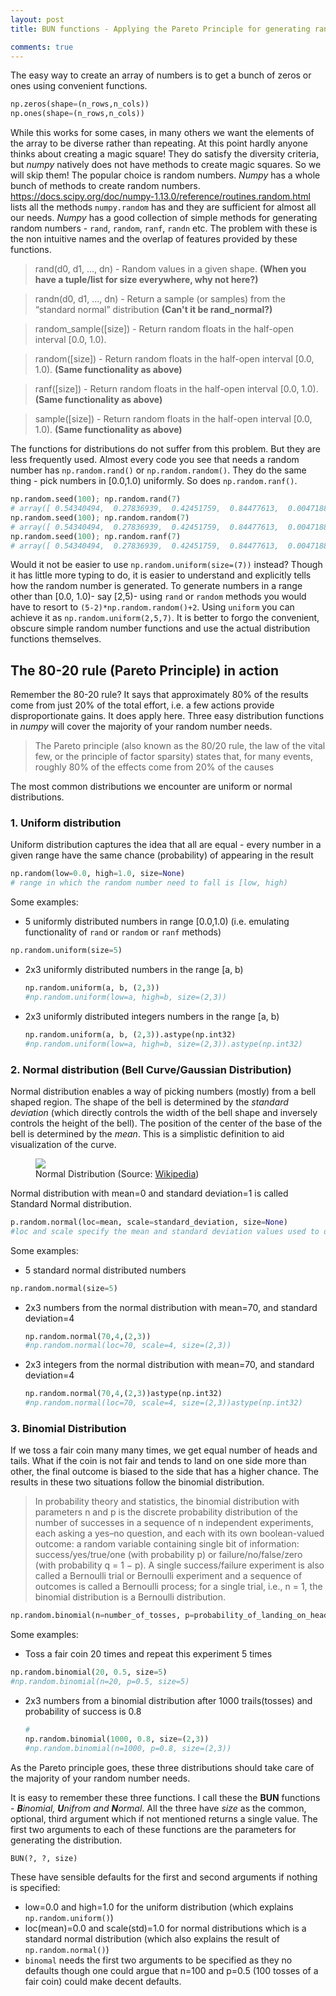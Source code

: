 ```yaml
---
layout: post
title: BUN functions - Applying the Pareto Principle for generating random numbers in numpy

comments: true
---
```


The easy way to create an array of numbers is to get a bunch of zeros or ones using convenient functions.
```python
np.zeros(shape=(n_rows,n_cols))
np.ones(shape=(n_rows,n_cols))
```
While this works for some cases, in many others we want the elements of the array to be diverse rather than repeating. At this point hardly anyone thinks about creating a magic square! They do satisfy the diversity criteria, but _numpy_ natively does not have methods to create magic squares. So we will skip them! The popular choice is random numbers. _Numpy_ has a whole bunch of methods to create random numbers. https://docs.scipy.org/doc/numpy-1.13.0/reference/routines.random.html lists all the methods ```numpy.random``` has and they are sufficient for almost all our needs. _Numpy_ has a good collection of simple methods for generating random numbers -  ```rand```, ```random```, ```ranf```, ```randn``` etc. The problem with these is the non intuitive names and the overlap of features provided by these functions.
>rand(d0, d1, ..., dn)	- Random values in a given shape. **(When you have a tuple/list for size everywhere, why not here?)**

>randn(d0, d1, ..., dn) - Return a sample (or samples) from the “standard normal” distribution **(Can't it be rand_normal?)**

>random_sample([size]) -	Return random floats in the half-open interval [0.0, 1.0).

>random([size])	- Return random floats in the half-open interval [0.0, 1.0). **(Same functionality as above)**

>ranf([size])	- Return random floats in the half-open interval [0.0, 1.0). **(Same functionality as above)**

>sample([size])	- Return random floats in the half-open interval [0.0, 1.0). **(Same functionality as above)**

The functions for distributions do not suffer from this problem. But they are less frequently used. Almost every code you see that needs a random number has ```np.random.rand()``` or ```np.random.random()```. They do the same thing - pick numbers in  [0.0,1.0) uniformly. So does ```np.random.ranf()```.
```python
np.random.seed(100); np.random.rand(7)
# array([ 0.54340494,  0.27836939,  0.42451759,  0.84477613,  0.00471886, 0.12156912,  0.67074908])
np.random.seed(100); np.random.random(7)
# array([ 0.54340494,  0.27836939,  0.42451759,  0.84477613,  0.00471886, 0.12156912,  0.67074908])
np.random.seed(100); np.random.ranf(7)
# array([ 0.54340494,  0.27836939,  0.42451759,  0.84477613,  0.00471886, 0.12156912,  0.67074908])
```
Would it not be easier to use ```np.random.uniform(size=(7))``` instead? Though it has little more typing to do, it is easier to understand and explicitly tells how the random number is generated. To generate numbers in a range other than [0.0, 1.0)- say [2,5)- using ```rand``` or ```random``` methods you would have to resort to ```(5-2)*np.random.random()+2```. Using ```uniform``` you can achieve it as ```np.random.uniform(2,5,7)```. It is better to forgo the convenient, obscure simple random number functions and use the actual distribution functions themselves.

## The 80-20 rule (Pareto Principle) in action
Remember the 80-20 rule? It says that approximately 80% of the results come from just 20% of the total effort, i.e. a few actions provide disproportionate gains. It does apply here. Three easy distribution functions in _numpy_ will cover the majority of your random number needs.
> The Pareto principle (also known as the 80/20 rule, the law of the vital few, or the principle of factor sparsity) states that, for many events, roughly 80% of the effects come from 20% of the causes

The most common distributions we encounter are uniform or normal distributions.

### 1. Uniform distribution
Uniform distribution captures the idea that all are equal - every number in a given range have the same chance (probability) of appearing in the result
```python
np.random(low=0.0, high=1.0, size=None)
# range in which the random number need to fall is [low, high)
```

Some examples:
 * 5 uniformly distributed numbers in range [0.0,1.0) (i.e. emulating functionality of ```rand``` or ```random``` or ```ranf``` methods)
  ```python
  np.random.uniform(size=5)
  ```

* 2x3 uniformly distributed numbers in the range [a, b)
  ```python
  np.random.uniform(a, b, (2,3))
  #np.random.uniform(low=a, high=b, size=(2,3))
  ```


* 2x3 uniformly distributed integers numbers in the range [a, b)
  ```python
  np.random.uniform(a, b, (2,3)).astype(np.int32)
  #np.random.uniform(low=a, high=b, size=(2,3)).astype(np.int32)
  ```


### 2. Normal distribution (Bell Curve/Gaussian Distribution)
Normal distribution enables a way of picking numbers (mostly) from a bell shaped region. The shape of the bell is determined by the _standard deviation_ (which directly controls the width of the bell shape and inversely controls the height of the bell). The position of the center of the base of the bell is determined by the _mean_. This is a simplistic definition to aid visualization of the curve.
<figure>
<img src="{{ site.baseurl }}/images/normal_distribution.png">
<figcaption>Normal Distribution (Source: <a href="https://en.wikipedia.org/wiki/Normal_distribution">Wikipedia</a>)</figcaption>
</figure>

Normal distribution with mean=0 and standard deviation=1 is called Standard Normal distribution.

```python
p.random.normal(loc=mean, scale=standard_deviation, size=None)
#loc and scale specify the mean and standard deviation values used to describe a normal distribution
```

Some examples:
 * 5 standard normal distributed numbers
  ```python
  np.random.normal(size=5)
  ```


* 2x3 numbers from the normal distribution with mean=70, and standard deviation=4
  ```python
  np.random.normal(70,4,(2,3))
  #np.random.normal(loc=70, scale=4, size=(2,3))
  ```

* 2x3 integers from the normal distribution with mean=70, and standard deviation=4
  ```python
  np.random.normal(70,4,(2,3))astype(np.int32)
  #np.random.normal(loc=70, scale=4, size=(2,3))astype(np.int32)
  ```

### 3. Binomial Distribution
If we toss a fair coin many many times, we get equal number of heads and tails. What if the coin is not fair and tends to land on one side more than other, the final outcome is biased to the side that has a higher chance. The results in these two situations follow the binomial distribution.
>In probability theory and statistics, the binomial distribution with parameters n and p is the discrete probability distribution of the number of successes in a sequence of n independent experiments, each asking a yes–no question, and each with its own boolean-valued outcome: a random variable containing single bit of information: success/yes/true/one (with probability p) or failure/no/false/zero (with probability q = 1 − p). A single success/failure experiment is also called a Bernoulli trial or Bernoulli experiment and a sequence of outcomes is called a Bernoulli process; for a single trial, i.e., n = 1, the binomial distribution is a Bernoulli distribution.

```python
np.random.binomial(n=number_of_tosses, p=probability_of_landing_on_head, size=None)
```

Some examples:
 * Toss a fair coin 20 times and repeat this experiment 5 times
  ```python
  np.random.binomial(20, 0.5, size=5)
  #np.random.binomial(n=20, p=0.5, size=5)
  ```


* 2x3 numbers from a binomial distribution after 1000 trails(tosses) and probability of success is 0.8
  ```python
  #
  np.random.binomial(1000, 0.8, size=(2,3))
  #np.random.binomial(n=1000, p=0.8, size=(2,3))
  ```

As the Pareto principle goes, these three distributions should take care of the majority of your random number needs.

It is easy to remember these three functions. I call these the **BUN** functions - _**B**inomial, **U**nifrom and **N**ormal_.
All the three have _size_ as the common, optional, third argument which if not mentioned returns a single value. The first two arguments to each of these functions are the parameters for generating the distribution.
```python
BUN(?, ?, size)
```
These have sensible defaults for the first and second arguments if nothing is specified:
* low=0.0 and high=1.0 for the uniform distribution (which explains ```np.random.uniform()```)
* loc(mean)=0.0 and scale(std)=1.0 for normal distributions which is a standard normal distribution (which also explains the result of ```np.random.normal()```)
* ```binomal``` needs the first two arguments to be specified as they no defaults though one could argue that n=100 and p=0.5 (100 tosses of a fair coin) could make decent defaults.
